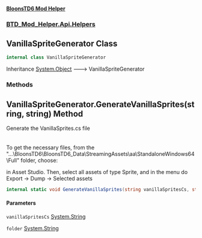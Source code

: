 #### [BloonsTD6 Mod Helper](index.md 'index')
### [BTD_Mod_Helper.Api.Helpers](index.md#BTD_Mod_Helper.Api.Helpers 'BTD_Mod_Helper.Api.Helpers')

## VanillaSpriteGenerator Class

```csharp
internal class VanillaSpriteGenerator
```

Inheritance [System.Object](https://docs.microsoft.com/en-us/dotnet/api/System.Object 'System.Object') &#129106; VanillaSpriteGenerator
### Methods

<a name='BTD_Mod_Helper.Api.Helpers.VanillaSpriteGenerator.GenerateVanillaSprites(string,string)'></a>

## VanillaSpriteGenerator.GenerateVanillaSprites(string, string) Method

Generate the VanillaSprites.cs file  
<br/>  
To get the necessary files, from the "...\BloonsTD6\BloonsTD6_Data\StreamingAssets\aa\StandaloneWindows64\Full\" folder, choose:  
  
in Asset Studio. Then, select all assets of type Sprite, and in the menu do Export -> Dump -> Selected assets

```csharp
internal static void GenerateVanillaSprites(string vanillaSpritesCs, string folder);
```
#### Parameters

<a name='BTD_Mod_Helper.Api.Helpers.VanillaSpriteGenerator.GenerateVanillaSprites(string,string).vanillaSpritesCs'></a>

`vanillaSpritesCs` [System.String](https://docs.microsoft.com/en-us/dotnet/api/System.String 'System.String')

<a name='BTD_Mod_Helper.Api.Helpers.VanillaSpriteGenerator.GenerateVanillaSprites(string,string).folder'></a>

`folder` [System.String](https://docs.microsoft.com/en-us/dotnet/api/System.String 'System.String')